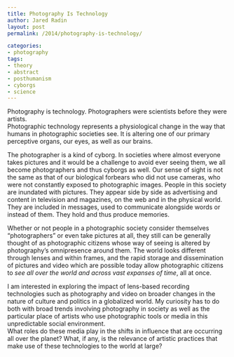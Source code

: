 ```yaml
---
title: Photography Is Technology
author: Jared Radin
layout: post
permalink: /2014/photography-is-technology/

categories:
- photography
tags:
- theory
- abstract
- posthumanism
- cyborgs
- science
---
```

Photography is technology. Photographers were scientists before they were artists.  
Photographic technology represents a physiological change in the way that humans in photographic societies see. It is altering one of our primary perceptive organs, our eyes, as well as our brains.
<!--more-->

The photographer is a kind of cyborg. In societies where almost everyone takes pictures and it would be a challenge to avoid ever seeing them, we all become photographers and thus cyborgs as well. Our sense of sight is not the same as that of our biological forbears who did not use cameras, who were not constantly exposed to photographic images. People in this society are inundated with pictures. They appear side by side as advertising and content in television and magazines, on the web and in the physical world. They are included in messages, used to communicate alongside words or instead of them. They hold and thus produce memories.


Whether or not people in a photographic society consider themselves “photographers” or even take pictures at all, they still can be generally thought of as photographic citizens whose way of seeing is altered by photography&#8217;s omnipresence around them. The world looks different through lenses and within frames, and the rapid storage and dissemination of pictures and video which are possible today allow photographic citizens to<i> see all over the world and </i><i>across</i><i> vast expan</i><i>s</i><i>es of time</i>, all at once.

I am interested in exploring the impact of lens-based recording technologies such as photography and video on broader changes in the nature of culture and politics in a globalized world. My curiosity has to do both with broad trends involving photography in society as well as the particular place of artists who use photographic tools or media in this unpredictable social environment. <br /> What roles do these media play in the shifts in influence that are occurring all over the planet? What, if any, is the relevance of artistic practices that make use of these technologies to the world at large?
